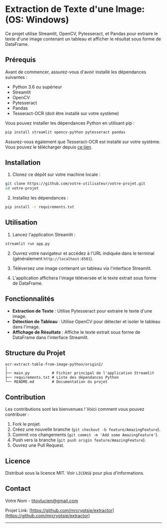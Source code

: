 # Extraction de Texte d'une Image: (OS: Windows)

Ce projet utilise Streamlit, OpenCV, Pytesseract, et Pandas pour extraire le texte d'une image contenant un tableau et afficher le résultat sous forme de DataFrame.

## Prérequis

Avant de commencer, assurez-vous d'avoir installé les dépendances suivantes :

- Python 3.6 ou supérieur
- Streamlit
- OpenCV
- Pytesseract
- Pandas
- Tesseract-OCR (doit être installé sur votre système)

Vous pouvez installer les dépendances Python en utilisant pip :

```bash
pip install streamlit opencv-python pytesseract pandas
```

Assurez-vous également que Tesseract-OCR est installé sur votre système. Vous pouvez le télécharger depuis [ce lien](https://github.com/tesseract-ocr/tesseract).

## Installation

1. Clonez ce dépôt sur votre machine locale :

```bash
git clone https://github.com/votre-utilisateur/votre-projet.git
cd votre-projet
```

2. Installez les dépendances :

```bash
pip install -r requirements.txt
```

## Utilisation

1. Lancez l'application Streamlit :

```bash
streamlit run app.py
```

2. Ouvrez votre navigateur et accédez à l'URL indiquée dans le terminal (généralement `http://localhost:8501`).

3. Téléversez une image contenant un tableau via l'interface Streamlit.

4. L'application affichera l'image téléversée et le texte extrait sous forme de DataFrame.

## Fonctionnalités

- **Extraction de Texte** : Utilise Pytesseract pour extraire le texte d'une image.
- **Détection de Tableau** : Utilise OpenCV pour détecter et isoler le tableau dans l'image.
- **Affichage de Résultats** : Affiche le texte extrait sous forme de DataFrame dans l'interface Streamlit.

## Structure du Projet

```
ocr-extract-table-from-image-python/origin2/
│
├── main.py          # Fichier principal de l'application Streamlit
├── requirements.txt # Liste des dépendances Python
└── README.md        # Documentation du projet
```

## Contribution

Les contributions sont les bienvenues ! Voici comment vous pouvez contribuer :

1. Fork le projet.
2. Créez une nouvelle branche (`git checkout -b feature/AmazingFeature`).
3. Commit vos changements (`git commit -m 'Add some AmazingFeature'`).
4. Push vers la branche (`git push origin feature/AmazingFeature`).
5. Ouvrez une Pull Request.

## Licence

Distribué sous la licence MIT. Voir `LICENSE` pour plus d'informations.

## Contact

Votre Nom - titovlucien@gmail.com

Projet Link: [https://github.com/mrcryptsie/extractor](https://github.com/mrcryptsie/extractor)

---
